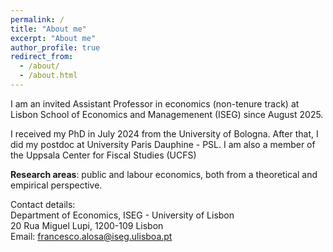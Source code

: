 ```yaml
---
permalink: /
title: "About me"
excerpt: "About me"
author_profile: true
redirect_from: 
  - /about/
  - /about.html
---
```




I am an invited Assistant Professor in economics (non-tenure track) at Lisbon School of Economics and Managemenent (ISEG) since August 2025. 

I received my PhD in July 2024 from the University of Bologna. After that, I did my postdoc at University Paris Dauphine - PSL. I am also a member of the Uppsala Center for Fiscal Studies (UCFS)

**Research areas**: public and labour economics, both from a theoretical and empirical perspective.


Contact details:<br/>
Department of Economics, ISEG - University of Lisbon   <br/>
20 Rua Miguel Lupi, 1200-109 Lisbon  <br/>
Email: francesco.alosa@iseg.ulisboa.pt  <br/>


